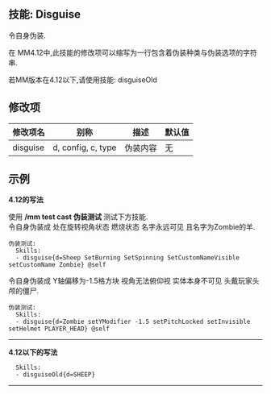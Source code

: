 技能: Disguise
--------------------------

令自身伪装.

在 MM4.12中,此技能的修改项可以缩写为一行包含着伪装种类与伪装选项的字符串.

若MM版本在4.12以下,请使用技能: disguiseOld

修改项
----------

| 修改项名 | 别称    | 描述                                                                                                    | 默认值 |
|-----------|------------|----------------------------------------------------------------------------------------------------------------|---------------|
| disguise  | d, config, c, type | 伪装内容 | 无 |

示例
--------

**4.12的写法**

使用 **/mm test cast 伪装测试** 测试下方技能.  
令自身伪装成 处在旋转视角状态 燃烧状态 名字永远可见 且名字为Zombie的羊.
```
伪装测试:
  Skills:
  - disguise{d=Sheep SetBurning SetSpinning SetCustomNameVisible setCustomName Zombie} @self
```

令自身伪装成 Y轴偏移为-1.5格方块 视角无法俯仰视 实体本身不可见 头戴玩家头颅的僵尸.

```
伪装测试:
  Skills:
  - disguise{d=Zombie setYModifier -1.5 setPitchLocked setInvisible setHelmet PLAYER_HEAD} @self
```

---------
**4.12以下的写法**

      Skills:
      - disguiseOld{d=SHEEP}

---------
